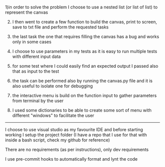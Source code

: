 1)in order to solve the problem I choose to use a nested list (or list of list) to represent the canvas

2. I then went to create a few function to build the canvas, print to screen, save to txt file and perform the requested tasks

3. the last task the one that requires filling the canvas has a bug and works only in some cases

4. I choose to use parameters in my tests as it is easy to run multiple tests with different input data

5. for some test where I could easily find an expected output I passed also that as input to the test

6. the task can be performed also by running the canvas.py file and it is also useful to isolate one for debugging

7. the interactive menu is build on the function input to gather parameters from terminal by the user

8. I used some dictionaries to be able to create some sort of menu with different "windows" to facilitate the user

---

I choose to use visual studio as my favourite IDE and before starting working I setup the project folder (I have a repo that I use for that with inside a bash script, check my github for reference)

There are no requirements (as per instructions), only dev requirements

I use pre-commit hooks to automatically format and lynt the code
